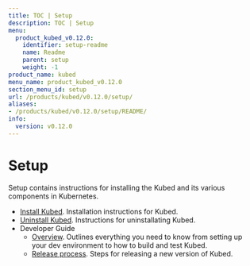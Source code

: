 ```yaml
---
title: TOC | Setup
description: TOC | Setup
menu:
  product_kubed_v0.12.0:
    identifier: setup-readme
    name: Readme
    parent: setup
    weight: -1
product_name: kubed
menu_name: product_kubed_v0.12.0
section_menu_id: setup
url: /products/kubed/v0.12.0/setup/
aliases:
- /products/kubed/v0.12.0/setup/README/
info:
  version: v0.12.0
---
```


# Setup

Setup contains instructions for installing the Kubed and its various components in Kubernetes.

- [Install Kubed](/products/kubed/v0.12.0/setup/install). Installation instructions for Kubed.
- [Uninstall Kubed](/products/kubed/v0.12.0/setup/uninstall). Instructions for uninstallating Kubed.
- Developer Guide
  - [Overview](/products/kubed/v0.12.0/setup/developer-guide/overview). Outlines everything you need to know from setting up your dev environment to how to build and test Kubed.
  - [Release process](/products/kubed/v0.12.0/setup/developer-guide/release). Steps for releasing a new version of Kubed.
